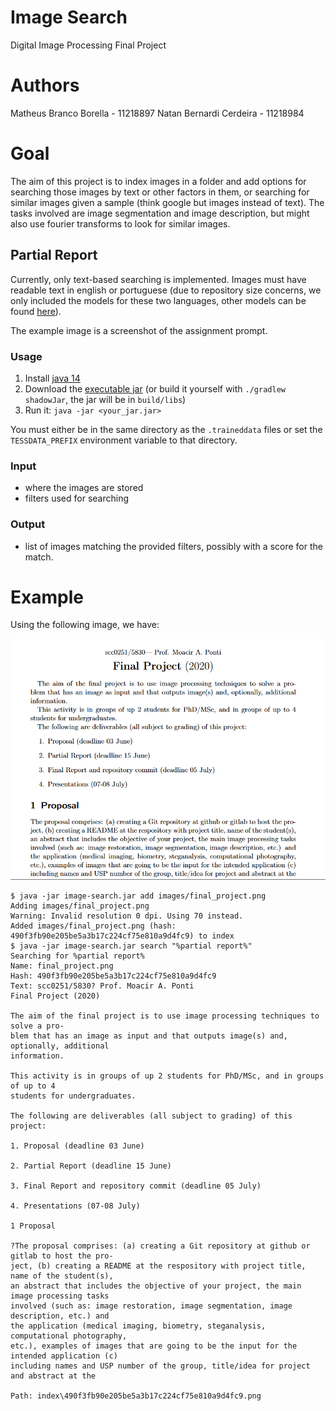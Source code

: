 # Image Search

Digital Image Processing Final Project

# Authors

Matheus Branco Borella  - 11218897
Natan Bernardi Cerdeira - 11218984

# Goal

The aim of this project is to index images in a folder and add options for searching
those images by text or other factors in them, or searching for similar images given
a sample (think google but images instead of text). The tasks involved are image
segmentation and image description, but might also use fourier transforms to look
for similar images.

## Partial Report

Currently, only text-based searching is implemented. Images must have readable
text in english or portuguese (due to repository size concerns, we only included
the models for these two languages, other models can be found [here](ttps://github.com/tesseract-ocr/tessdata_fast)).

The example image is a screenshot of the assignment prompt.

### Usage

1. Install [java 14](https://jdk.java.net/14)
2. Download the [executable jar](https://github.com/natanbc/image-search/releases) (or build it yourself with `./gradlew shadowJar`, the jar will be in `build/libs`)
3. Run it: `java -jar <your_jar.jar>`

You must either be in the same directory as the `.traineddata` files or
set the `TESSDATA_PREFIX` environment variable to that directory.

### Input

- where the images are stored
- filters used for searching

### Output

- list of images matching the provided filters, possibly with a score for the match.


# Example

Using the following image, we have:

![](images/final_project.png)

```
$ java -jar image-search.jar add images/final_project.png
Adding images/final_project.png
Warning: Invalid resolution 0 dpi. Using 70 instead.
Added images/final_project.png (hash: 490f3fb90e205be5a3b17c224cf75e810a9d4fc9) to index
$ java -jar image-search.jar search "%partial report%"
Searching for %partial report%
Name: final_project.png
Hash: 490f3fb90e205be5a3b17c224cf75e810a9d4fc9
Text: scc0251/5830? Prof. Moacir A. Ponti
Final Project (2020)

The aim of the final project is to use image processing techniques to solve a pro-
blem that has an image as input and that outputs image(s) and, optionally, additional
information.

This activity is in groups of up 2 students for PhD/MSc, and in groups of up to 4
students for undergraduates.

The following are deliverables (all subject to grading) of this project:

1. Proposal (deadline 03 June)

2. Partial Report (deadline 15 June)

3. Final Report and repository commit (deadline 05 July)

4. Presentations (07-08 July)

1 Proposal

?The proposal comprises: (a) creating a Git repository at github or gitlab to host the pro-
ject, (b) creating a README at the respository with project title, name of the student(s),
an abstract that includes the objective of your project, the main image processing tasks
involved (such as: image restoration, image segmentation, image description, etc.) and
the application (medical imaging, biometry, steganalysis, computational photography,
etc.), examples of images that are going to be the input for the intended application (c)
including names and USP number of the group, title/idea for project and abstract at the

Path: index\490f3fb90e205be5a3b17c224cf75e810a9d4fc9.png
```
